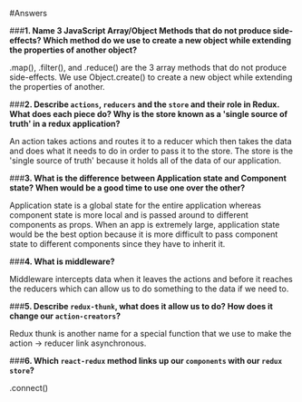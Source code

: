 #Answers

###**1. Name 3 JavaScript Array/Object Methods that do not produce side-effects? Which method do we use to create a new object while extending the properties of another object?**

.map(), .filter(), and .reduce() are the 3 array methods that do not produce side-effects. We use Object.create() to create a new object while extending the properties of another.

###**2. Describe `actions`, `reducers` and the `store` and their role in Redux. What does each piece do? Why is the store known as a 'single source of truth' in a redux application?**

An action takes actions and routes it to a reducer which then takes the data and does what it needs to do in order to pass it to the store. The store is the 'single source of truth' because it holds all of the data of our application.

###**3. What is the difference between Application state and Component state? When would be a good time to use one over the other?**

Application state is a global state for the entire application whereas component state is more local and is passed around to different components as props. When an app is extremely large, application state would be the best option because it is more difficult to pass component state to different components since they have to inherit it.

###**4. What is middleware?**

Middleware intercepts data when it leaves the actions and before it reaches the reducers which can allow us to do something to the data if we need to.

###**5. Describe `redux-thunk`, what does it allow us to do? How does it change our `action-creators`?**

Redux thunk is another name for a special function that we use to make the action -> reducer link asynchronous.

###**6. Which `react-redux` method links up our `components` with our `redux store`?**

.connect()
